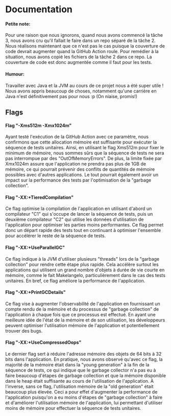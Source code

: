 # Documentation

#### Petite note:
Pour une raison que nous ignorons, quand nous avons commencé la tâche 3, nous avons cru qu'il fallait le faire dans un repo séparé de la tâche 2. Nous réalisons maintenant que ce n'est pas le cas puisque la couverture de code devrait augmenter quand la GitHub Action roule. Pour remédier à la situation, nous avons copié les fichiers de la tâche 2 dans ce repo. La couverture de code est donc augmentée comme il faut pour les tests.

#### Humour:
Travailler avec Java et la JVM au cours de ce projet nous a été super utile ! Nous avons appris beaucoup de choses, notamment qu'une carrière en Java n'est définitivement pas pour nous :p
(On niaise, promis!)


## Flags

#### Flag "-Xms512m -Xmx1024m"

Ayant testé l'exécution de la GitHub Action avec ce paramètre, nous confirmons que cette allocation mémoire est suffisante pour exécuter la séquence de tests unitaires. Ainsi, en utilisant le flag Xms512m pour fixer le minimum de mémoire, nous sommes sûrs que la séquence de tests ne sera pas interrompue par des "OutOfMemoryErrors". De plus, la limite fixée par Xmx1024m assure que l'application ne prendra pas plus de 1GB de mémoire, ce qui pourrait prévenir des conflits de quantités de mémoire possibles avec d'autres applications. Le tout pourrait également avoir un impact sur la performance des tests par l'optimisation de la "garbage collection".


#### Flag "-XX:+TieredCompilation"

Ce flag optimise la compilation de l'application en utilisant d'abord un compilateur "C1" qui s'occupe de lancer la séquence de tests, puis un deuxième compilateur "C2" qui utilise les données d'utilisation de l'application pour optimiser les parties moins performantes. Ce flag permet donc un départ rapide des tests tout en continuant à optimiser l'ensemble pour accélérer le reste de la séquence de tests.


#### Flag "-XX:+UseParallelGC" 

Ce flag indique à la JVM d'utiliser plusieurs "threads" lors de la "garbage collection" pour rendre cette étape plus rapide. Cela accélère surtout les applications qui utilisent un grand nombre d'objets à durée de vie courte en mémoire, comme le fait Makelangelo, particulièrement dans le cas des tests unitaires. En bref, ce flag améliore la performance de l'application.


#### Flag "-XX:+PrintGCDetails"

Ce flag vise à augmenter l'observabilité de l'application en fournissant un compte rendu de la mémoire et du processus de "garbage collection" de l'application à chaque fois que ce processus est effectué. En ayant une meilleure idée de l'état de la mémoire et de son utilisation, les développeurs peuvent optimiser l'utilisation mémoire de l'application et potentiellement trouver des bugs.


#### Flag "-XX:+UseCompressedOops"

Le dernier flag sert à réduire l'adresse mémoire des objets de 64 bits à 32 bits dans l'application. En pratique, nous avons observé qu'avec ce flag, la majorité de la mémoire était dans la "young generation" à la fin de la séquence de tests, ce qui indique que le garbage collector n'a pas eu à faire beaucoup d'étapes de garbage collection et que la mémoire disponible dans le heap était suffisante au cours de l'utilisation de l'application. À l'inverse, sans ce flag, l'utilisation mémoire de la "old generation" était beaucoup plus élevée. Ceci a pour effet d'augmenter la performance de l'application puisqu'on a eu moins d'étapes de "garbage collection" à faire et d'améliorer l'utilisation mémoire de l'application, lui permettant d'utiliser moins de mémoire pour effectuer la séquence de tests unitaires.